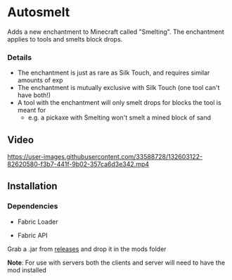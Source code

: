 # Autosmelt

Adds a new enchantment to Minecraft called "Smelting". The enchantment applies to tools and smelts block drops.

### Details

- The enchantment is just as rare as Silk Touch, and requires similar amounts of exp
- The enchantment is mutually exclusive with Silk Touch (one tool can't have both!)
- A tool with the enchantment will only smelt drops for blocks the tool is meant for
  - e.g. a pickaxe with Smelting won't smelt a mined block of sand

## Video

https://user-images.githubusercontent.com/33588728/132603122-82620580-f3b7-441f-9b02-357ca6d3e342.mp4

## Installation

### Dependencies

- Fabric Loader

- Fabric API

Grab a .jar from [releases](https://github.com/George-lewis/AutoSmelt/releases) and drop it in the mods folder

**Note**: For use with servers both the clients and server will need to have the mod installed

